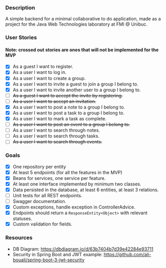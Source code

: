 ### Description

A simple backend for a minimal collaborative to do application, made as a project for the Java Web Technologies laboratory at FMI @ Unibuc.

### User Stories

#### Note: crossed out stories are ones that will not be implemented for the MVP 

- [x] As a guest I want to register.
- [x] As a user I want to log in.
- [x] As a user I want to create a group.
- [x] As a user I want to invite a guest to join a group I belong to.
- [x] As a user I want to invite another user to a group I belong to.
- [ ] ~~As a guest I want to accept the invite by registering.~~
- [ ] ~~As a user I want to accept an invitation.~~
- [x] As a user I want to post a note to a group I belong to.
- [x] As a user I want to post a task to a group I belong to.
- [x] As a user I want to mark a task as complete.
- [ ] ~~As a user I want to post an event to a group I belong to.~~
- [ ] As a user I want to search through notes.
- [ ] As a user I want to search through tasks.
- [ ] ~~As a user I want to search through events.~~

### Goals

- [x] One repository per entity
- [x] At least 5 endpoints (for all the features in the MVP)
- [x] Beans for services, one service per feature.
- [x] At least one interface implemented by minimum two classes.
- [x] Data persisted in the database, at least 6 entities, at least 3 relations.
- [ ] Unit tests for all REST endpoints.
- [ ] Swagger documentation.
- [x] Custom exceptions, handle exception in ControllerAdvice.
- [x] Endpoints should return a ```ResponseEntity<Object>``` with relevant statuses.
- [x] Custom validation for fields.

### Resources

- DB Diagram: https://dbdiagram.io/d/63b7404b7d39e42284e93711
- Security in Spring Boot and JWT example: https://github.com/ali-bouali/spring-boot-3-jwt-security